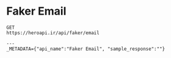 # Faker Email

```
GET
https://heroapi.ir/api/faker/email

---
_METADATA={"api_name":"Faker Email", "sample_response":""}
```

